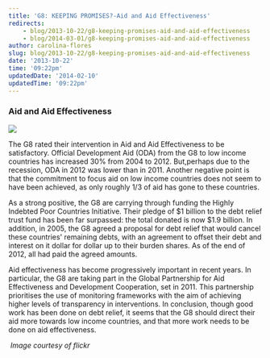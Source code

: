 ```yaml
---
title: 'G8: KEEPING PROMISES?-Aid and Aid Effectiveness'
redirects:
    - blog/2013-10-22/g8-keeping-promises-aid-and-aid-effectiveness
    - blog/2014-03-01/g8-keeping-promises-aid-and-aid-effectiveness
author: carolina-flores
slug: blog/2013-10-22/g8-keeping-promises-aid-and-aid-effectiveness
date: '2013-10-22'
time: '09:22pm'
updatedDate: '2014-02-10'
updatedTime: '09:22pm'
---
```

### Aid and Aid Effectiveness

![](/images/uploads/g8_aid.jpg)

The G8 rated their intervention in Aid and Aid Effectiveness to be satisfactory. Official Development Aid (ODA) from the G8 to low income countries has increased 30% from 2004 to 2012\. But,perhaps due to the recession, ODA in 2012 was lower than in 2011\. Another negative point is that the commitment to focus aid on low income countries does not seem to have been achieved, as only roughly 1/3 of aid has gone to these countries.

As a strong positive, the G8 are carrying through funding the Highly Indebted Poor Countries Initiative. Their pledge of $1 billion to the debt relief trust fund has been far surpassed: the total donated is now $1.9 billion. In addition, in 2005, the G8 agreed a proposal for debt relief that would cancel these countries' remaining debts, with an agreement to offset their debt and interest on it dollar for dollar up to their burden shares. As of the end of 2012, all had paid the agreed amounts.

Aid effectiveness has become progressively important in recent years. In particular, the G8 are taking part in the Global Partnership for Aid Effectiveness and Development Cooperation, set in 2011\. This partnership prioritises the use of monitoring frameworks with the aim of achieving higher levels of transparency in interventions. In conclusion, though good work has been done on debt relief, it seems that the G8 should direct their aid more towards low income countries, and that more work needs to be done on aid effectiveness.

 _Image courtesy of flickr_